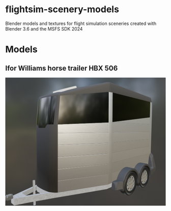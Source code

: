 # flightsim-scenery-models
Blender models and textures for flight simulation sceneries
created with Blender 3.6 and the MSFS SDK 2024

# Models

## Ifor Williams horse trailer HBX 506
![Ifor Williams HBX506 horse trailer model](ifor&#32;williams&#32;HBX506\ifor_williams_HBX506.png)
